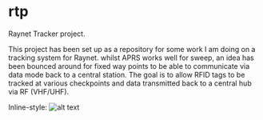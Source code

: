 # rtp
Raynet Tracker project.


This project has been set up as a repository for some work I am doing on a tracking system for Raynet. 
whilst APRS works well for sweep, an idea has been bounced around for fixed way points to be able to communicate via data mode back to a central station. The goal is to allow RFID tags to be tracked at various checkpoints and data transmitted back to a central hub via RF (VHF/UHF).


Inline-style: 
![alt text](https://github.com/backup/1.jpg "Master Hub")
